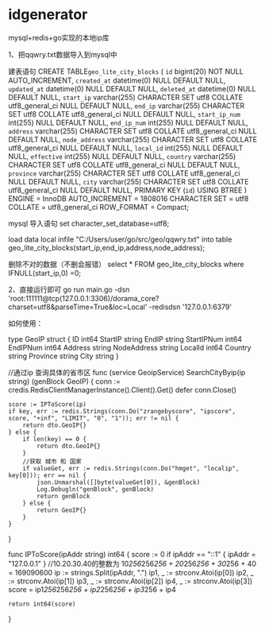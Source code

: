 # idgenerator

mysql+redis+go实现的本地ip库

1、把qqwry.txt数据导入到mysql中

建表语句
CREATE TABLE`geo_lite_city_blocks`  (
  `id` bigint(20) NOT NULL AUTO_INCREMENT,
  `created_at` datetime(0) NULL DEFAULT NULL,
  `updated_at` datetime(0) NULL DEFAULT NULL,
  `deleted_at` datetime(0) NULL DEFAULT NULL,
  `start_ip` varchar(255) CHARACTER SET utf8 COLLATE utf8_general_ci NULL DEFAULT NULL,
  `end_ip` varchar(255) CHARACTER SET utf8 COLLATE utf8_general_ci NULL DEFAULT NULL,
  `start_ip_num` int(255) NULL DEFAULT NULL,
  `end_ip_num` int(255) NULL DEFAULT NULL,
  `address` varchar(255) CHARACTER SET utf8 COLLATE utf8_general_ci NULL DEFAULT NULL,
  `node_address` varchar(255) CHARACTER SET utf8 COLLATE utf8_general_ci NULL DEFAULT NULL,
  `local_id` int(255) NULL DEFAULT NULL,
  `effective` int(255) NULL DEFAULT NULL,
  `country` varchar(255) CHARACTER SET utf8 COLLATE utf8_general_ci NULL DEFAULT NULL,
  `province` varchar(255) CHARACTER SET utf8 COLLATE utf8_general_ci NULL DEFAULT NULL,
  `city` varchar(255) CHARACTER SET utf8 COLLATE utf8_general_ci NULL DEFAULT NULL,
  PRIMARY KEY (`id`) USING BTREE
) ENGINE = InnoDB AUTO_INCREMENT = 1808016 CHARACTER SET = utf8 COLLATE = utf8_general_ci ROW_FORMAT = Compact;


mysql 导入语句
set character_set_database=utf8;

load data local infile "C:/Users/user/go/src/geo/qqwry.txt" 
into table geo_lite_city_blocks(start_ip,end_ip,address,node_address);


删除不对的数据（不删会报错）
select *  FROM  geo_lite_city_blocks where  IFNULL(start_ip,0) =0;

2、直接运行即可
go run main.go  -dsn 'root:111111@tcp(127.0.0.1:3306)/dorama_core?charset=utf8&parseTime=True&loc=Local' -redisdsn '127.0.0.1:6379'



如何使用：

type GeoIP struct {
	ID          int64
	StartIP     string
	EndIP       string
	StartIPNum  int64
	EndIPNum    int64
	Address     string
	NodeAddress string
	LocalId     int64
	Country     string
	Province    string
	City        string
}

//通过ip 查询具体的省市区
func (service GeoipService) SearchCityByip(ip string) (genBlock GeoIP) {
	conn := credis.RedisClientManagerInstance().Client().Get()
	defer conn.Close()

	score := IPToScore(ip)
	if key, err := redis.Strings(conn.Do("zrangebyscore", "ipscore", score, "+inf", "LIMIT", "0", "1")); err != nil {
		return dto.GeoIP{}
	} else {
		if len(key) == 0 {
			return dto.GeoIP{}
		}
		//获取 城市 和 国家
		if valueGet, err := redis.Strings(conn.Do("hmget", "localip", key[0])); err == nil {
			json.Unmarshal([]byte(valueGet[0]), &genBlock)
			Log.Debugln("genBlock", genBlock)
			return genBlock
		} else {
			return GeoIP{}
		}
	}
}


func IPToScore(ipAddr string) int64 {
	score := 0
	if ipAddr == "::1" {
		ipAddr = "127.0.0.1"
	}
	//10.20.30.40的整数为 10*256*256*256 + 20*256*256 + 30*256 + 40 = 169090600
	ip := strings.Split(ipAddr, ".")
	ip1, _ := strconv.Atoi(ip[0])
	ip2, _ := strconv.Atoi(ip[1])
	ip3, _ := strconv.Atoi(ip[2])
	ip4, _ := strconv.Atoi(ip[3])
	score = ip1*256*256*256 + ip2*256*256 + ip3*256 + ip4

	return int64(score)
}